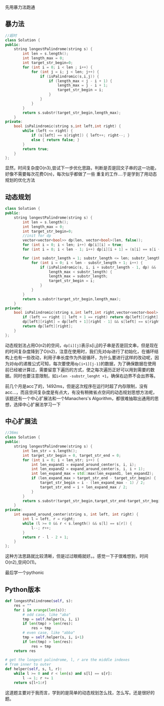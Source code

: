 先用暴力法跑通

## 暴力法

```c++
//超时
class Solution {
public:
	string longestPalindrome(string s) {
		int len = s.length();
		int length_max = 0;
		int target_str_begin=0;
		for (int i = 0; i < len ; i++) {
			for (int j = i; j < len; j++) {
				if (isPalindromic(s,i,j)) {
					if (length_max < j - i + 1) {
						length_max = j - i + 1;
						target_str_begin = i;
					}
				}
			}
		}
		return s.substr(target_str_begin,length_max);
	}
private:
	bool isPalindromic(string s,int left,int right) {
		while (left <= right) {
			if (s[left] == s[right]) { left++; right--; }
			else { return false; }
		}
		return true;
	}
};
```

显然，时间复杂度O(n3),尝试下一步优化思路，判断是否是回文子串的这一功能，好像不需要每次花费O(n)，每次似乎都做了一些 重复的工作....于是学到了用动态规划的优化方法

## 动态规划

```c++
class Solution {
public:
	string longestPalindrome(string s) {
		int len = s.length();
		int length_max = 0;
		int target_str_begin=0;
		//init for dp
		vector<vector<bool>> dp(len, vector<bool>(len, false));
		for (int i = 0; i < len; i++) dp[i][i] = true;
		for (int i = 0; i < len - 1; i++) dp[i][i + 1] = (s[i] == s[i + 1]);

		for (int substr_length = 1; substr_length <= len; substr_length++) {
			for (int i = 0; i < len - substr_length + 1; i++) {
				if (isPalindromic(s, i, i + substr_length - 1, dp) && 
					length_max < substr_length) {
					length_max = substr_length;
					target_str_begin = i;
				}
			}
		}
		return s.substr(target_str_begin,length_max);
	}
private:
	bool isPalindromic(string s,int left,int right,vector<vector<bool> >& dp) {
		if (left == right || left + 1 == right) return dp[left][right];
		dp[left][right] = dp[left + 1][right - 1] && s[left] == s[right];
		return dp[left][right];
	}
};

```

动态规划法占用O(n2)的空间，```dp[i][j]```表示s[i,j]的子串是否是回文串，但是现在的时间复杂度降到了O(n2)，注意在使用时，我们先对dp进行了初始化，在循环结构上也有一些改动，利用子串长度作为外层循环，为什么要进行这样的改动呢，因为对dp的递推公式可知，每次要使用```dp[i+1][j-1]```的数据，为了确保数据在使用前已经被计算过，需要留意下遍历的方式，使之每次遍历正好可以用到需要的数据。同时也要注意限制，如```i<len -substr_lenght +1```，确保右边界不会出界等。

前几个月是acc了的，1492ms，但是这次程序在运行时超了内存限制，没有acc...，而且空间复杂度是有点大，有没有稍微省点空间的动态规划思想方法呢，该题还有一个中心扩展法和一个Manachers's Algorithm，都很难抽取出通用的思想，选择中心扩展法学习一下

## 中心扩展法

```c++
//36ms
class Solution {
public:
	string longestPalindrome(string s) {
		int len_str = s.length();
		int target_str_begin = 0, target_str_end = 0;
		for (int i = 0; i < len_str; i++) {
			int len_expand1 = expand_around_center(s, i, i);
			int len_expand2 = expand_around_center(s, i, i + 1);
			int len_expand_max = std::max(len_expand1, len_expand2);
			if (len_expand_max > target_str_end - target_str_begin) {
				target_str_begin = i - (len_expand_max - 1) / 2;
				target_str_end = i + len_expand_max / 2;
			}
		}
		return s.substr(target_str_begin,target_str_end-target_str_begin+1);
	}
private:
	int expand_around_center(string s, int left, int right) {
		int l = left, r = right;
		while (l >= 0 && r < s.length() && s[l] == s[r]) {
			l--; r++;
		}
		return r - l - 2 + 1;
	}
};
```

这种方法思路就比较清晰，但是过过眼瘾就好。。感觉一下子很难想到，时间O(n2),空间O(1)。

最后学一个pythonic

## Python版本

```python
def longestPalindrome(self, s):
    res = ""
    for i in xrange(len(s)):
        # odd case, like "aba"
        tmp = self.helper(s, i, i)
        if len(tmp) > len(res):
            res = tmp
        # even case, like "abba"
        tmp = self.helper(s, i, i+1)
        if len(tmp) > len(res):
            res = tmp
    return res
 
# get the longest palindrome, l, r are the middle indexes   
# from inner to outer
def helper(self, s, l, r):
    while l >= 0 and r < len(s) and s[l] == s[r]:
        l -= 1; r += 1
    return s[l+1:r]
```

这道题主要对于我而言，学到的是简单的动态规划怎么找，怎么写。还是很好的题。

